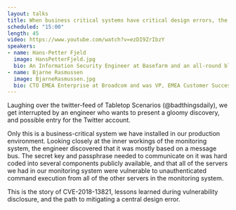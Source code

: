 ```yaml
---
layout: talks
title: When business critical systems have critical design errors, the story of a disclosure
scheduled: "15:00"
length: 45
video: https://www.youtube.com/watch?v=ezDI9ZrIbzY
speakers:
- name: Hans-Petter Fjeld
  image: HansPetterFjeld.jpg
  bio: An Information Security Engineer at Basefarm and an all-round blue-team member who also does penetration testing.
- name: Bjarne Rasmussen
  image: BjarneRasmussen.jpg
  bio: CTO EMEA Enterprise at Broadcom and was VP, EMEA Customer Success and Escalations Management at CA previously.
---
```


Laughing over the twitter-feed of Tabletop Scenarios (@badthingsdaily), we get interrupted by an engineer who wants to present a gloomy discovery, and possible entry for the Twitter account. 

Only this is a business-critical system we have installed in our production environment. Looking closely at the inner workings of the monitoring system, the engineer discovered that it was mostly based on a message bus. The secret key and passphrase needed to communicate on it was hard coded into several components publicly available, and that all of the servers we had in our monitoring system were vulnerable to unauthenticated command execution from all of the other servers in the monitoring system. 

This is the story of CVE-2018-13821, lessons learned during vulnerability disclosure, and the path to mitigating a central design error.
